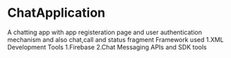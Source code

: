 # ChatApplication
A chatting app with app registeration page and user authentication mechanism and also chat,call and status fragment
Framework used
  1.XML
Development Tools
  1.Firebase
  2.Chat Messaging APIs and SDK tools
  

 
